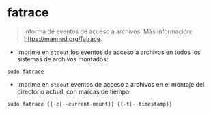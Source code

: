 # fatrace

> Informa de eventos de acceso a archivos.
> Más información: <https://manned.org/fatrace>.

- Imprime en `stdout` los eventos de acceso a archivos en todos los sistemas de archivos montados:

`sudo fatrace`

- Imprime en `stdout` eventos de acceso a archivos en el montaje del directorio actual, con marcas de tiempo:

`sudo fatrace {{-c|--current-mount}} {{-t|--timestamp}}`
